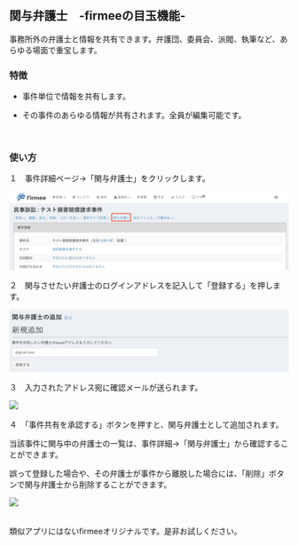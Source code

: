 ## 関与弁護士　-firmeeの目玉機能-


事務所外の弁護士と情報を共有できます。弁護団、委員会、派閥、執筆など、あらゆる場面で重宝します。
<br>


### 特徴

* 事件単位で情報を共有します。

* その事件のあらゆる情報が共有されます。全員が編集可能です。
<br>

### 使い方

１　事件詳細ページ→「関与弁護士」をクリックします。

![](/assets/関与.png)
<br>

２　関与させたい弁護士のログインアドレスを記入して「登録する」を押します。

![](/assets/関与登録.png)
<br>

３　入力されたアドレス宛に確認メールが送られます。

![](https://firmee.kibe.la/attachments/05cdb835-57de-4ee5-81d4-94a3994e9b62?thumbnail=true)
<br>

４　「事件共有を承認する」ボタンを押すと、関与弁護士として追加されます。

当該事件に関与中の弁護士の一覧は、事件詳細→「関与弁護士」から確認することができます。

誤って登録した場合や、その弁護士が事件から離脱した場合には、「削除」ボタンで関与弁護士から削除することができます。

![](https://firmee.kibe.la/attachments/7ec25171-043e-4931-a2ea-32ac23042f51?thumbnail=true)

<br>
類似アプリにはないfirmeeオリジナルです。是非お試しください。

